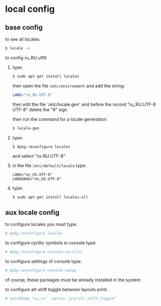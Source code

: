 # local config

## base config
to see all locales:
```sh
$ locale -a
```

to config ru_RU.utf8:
1. type:
   ```sh
   $ sudo apt-get install locales
   ```

   then open the file `/etc/environment` and add the string:
   ```sh
   LANG="ru_RU.UTF-8"
   ```

   then edit the file `/etc/locale.gen'
   and before the record "ru_RU.UTF-8 UTF-8" delete the "#" sign

   then run the command for a locale generation:
   ```sh
   $ locale-gen
   ```

2. type:
   ```sh
   $ dpkg-reconfigure locales
   ```

   and select "ru-RU.UTF-8"

3. in the file `/etc/default/locale` type:
   ```
   LANG="en_US.UTF-8"
   LANGUAGE="en_US.UTF-8"
   ```

4. type: 
   ```
   $ sudo apt-get install locales-all
   ```


## aux locale config
to configure locales you must type:
```sh
# dpkg-reconfigure locales
```

to configure cyrillic symbols in console type:
```sh
# dpkg-reconfigure console-cyrillic
```

to configure settings of console type:
```sh
# dpkg-reconfigure concole-setup 
```
of course, these packages must be already installed in the system

to configure alt-shift toggle between layouts print:
```sh
# setxkbmap "us,ru" -option "grp:alt_shift_toggle" 
```

